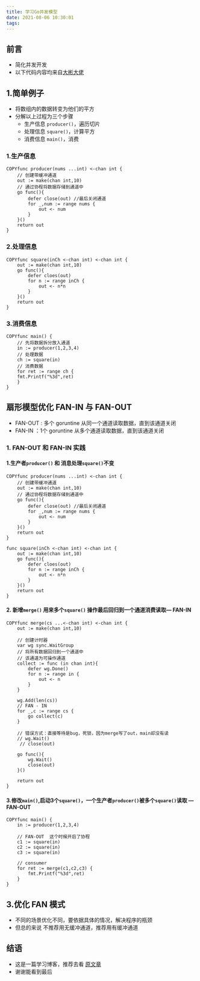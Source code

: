 ```yaml
---
title: 学习Go并发模型
date: 2021-08-06 10:30:01
tags:
---
```


## 前言

- 简化并发开发
- 以下代码内容均来自[大彬大佬](https://github.com/Shitaibin/golang_step_by_step)
<!--more-->
## 1.简单例子

- 将数组内的数据转变为他们的平方
- 分解以上过程为三个步骤
  - 生产信息 `producer()`，遍历切片
  - 处理信息 `square()`，计算平方
  - 消费信息 `main()`，消费

### 1.生产信息

```
COPYfunc producer(nums ...int) <-chan int {
	// 创建带缓冲通道
	out := make(chan int,10)
	// 通过协程将数据存储到通道中
	go func(){
		defer close(out) //最后关闭通道
		for _,num := range nums {
			out <- num
		}
	}()
	return out
}
```

### 2.处理信息

```
COPYfunc square(inCh <-chan int) <-chan int {
	out := make(chan int,10)
	go func(){
		defer cloes(out)
		for n := range inCh {
			out <- n*n
		}
	}()
	return out
}
```

### 3.消费信息

```
COPYfunc main() {
	// 先将数据拆分放入通道
	in := producer(1,2,3,4)
	// 处理数据
	ch := square(in)
	// 消费数据
	for ret := range ch {
	fmt.Printf("%3d",ret)
	}
}
```

## 扇形模型优化 FAN-IN 与 FAN-OUT

- FAN-OUT : 多个 goruntine 从同一个通道读取数据，直到该通道关闭
- FAN-IN ：1个 goruntine 从多个通道读取数据，直到该通道关闭

### 1. FAN-OUT 和 FAN-IN 实践

#### 1.生产者`producer()` 和 消息处理`square()`不变

```
COPYfunc producer(nums ...int) <-chan int {
	// 创建带缓冲通道
	out := make(chan int,10)
	// 通过协程将数据存储到通道中
	go func(){
		defer close(out) //最后关闭通道
		for _,num := range nums {
			out <- num
		}
	}()
	return out
}

func square(inCh <-chan int) <-chan int {
	out := make(chan int,10)
	go func(){
		defer cloes(out)
		for n := range inCh {
			out <- n*n
		}
	}()
	return out
}
```

#### 2. 新增`merge()` 用来多个`square()` 操作最后回归到一个通道消费读取— FAN-IN

```
COPYfunc merge(cs ...<-chan int) <-chan int {
	out := make(chan int,10)
	
	// 创建计时器
	var wg sync.WaitGroup
	// 将所有数据回归到一个通道中
	// 该通道为可操作通道
	collect := func (in chan int){
		defer wg.Done()
		for n := range in {
			out <- n
		}
	}
	
	wg.Add(len(cs))
	// FAN - IN
	for _,c := range cs {
		go collect(c)
	}
	
	// 错误方式：直接等待是bug，死锁，因为merge写了out，main却没有读
	// wg.Wait()
	 // close(out)
	 
	go func(){
		wg.Wait()
		close(out)
	}()
	
	return out
}
```

#### 3.修改`main()`,启动3个`square()`，一个生产者`producer()`被多个`square()`读取 — FAN-OUT

```
COPYfunc main() {
	in := producer(1,2,3,4)
	
	// FAN-OUT  这个时候开启了协程
	c1 := square(in)
	c2 := square(in)
	c3 := square(in)
	
	// consumer
	for ret := merge(c1,c2,c3) {
		fmt.Printf("%3d",ret)
	}
}
```

## 3.优化 FAN 模式

- 不同的场景优化不同，要依据具体的情况，解决程序的瓶颈
- 但总的来说 不推荐用无缓冲通道，推荐用有缓冲通道

## 结语

- 这是一篇学习博客，推荐去看 [原文章](https://github.com/Shitaibin/golang_step_by_step)
- 谢谢能看到最后
